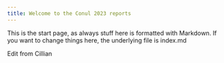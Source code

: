 ```yaml
---
title: Welcome to the Conul 2023 reports
---
```


This is the start page, as always stuff here is formatted with Markdown. If you want to change things here, the underlying file is index.md

Edit from Cillian

